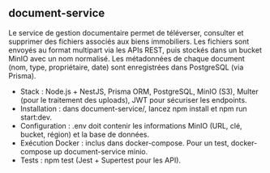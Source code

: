 ## document-service
Le service de gestion documentaire permet de téléverser, consulter et supprimer des fichiers associés aux biens immobiliers. Les fichiers sont envoyés au format multipart via les APIs REST, puis stockés dans un bucket MinIO avec un nom normalisé. Les métadonnées de chaque document (nom, type, propriétaire, date) sont enregistrées dans PostgreSQL (via Prisma).
- Stack : Node.js + NestJS, Prisma ORM, PostgreSQL, MinIO (S3), Multer (pour le traitement des uploads), JWT pour sécuriser les endpoints.
- Installation : dans document-service/, lancez npm install et npm run start:dev.
- Configuration : .env doit contenir les informations MinIO (URL, clé, bucket, région) et la base de données.
- Exécution Docker : inclus dans docker-compose. Pour un test, docker-compose up document-service minio.
- Tests : npm test (Jest + Supertest pour les API).
